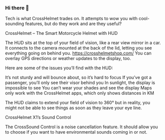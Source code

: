 ### Hi there 👋
Tech is what CrossHelmet trades on. It attempts to wow you with cool-sounding features, but do they work and are they useful?

CrossHelmet – The Smart Motorcycle Helmet with HUD

The HUD sits at the top of your field of vision, like a rear view mirror in a car. It connects to the camera mounted at the back of the lid, letting you see everything going on behind you.
https://crosshelmetshop.com/
You can overlay GPS directions or weather updates to the display, too.

Here are some of the issues you’ll find with the HUD:

It’s not sturdy and will bounce about, so it’s hard to focus
If you’ve got a passenger, you’ll only see their visor behind you
In sunlight, the display is impossible to see
You can’t wear your shades and see the display
Maps only work with the CrossHelmet apps, which only shows distances in KM

The HUD claims to extend your field of vision to 360° but in reality, you might not be able to see things as soon as they leave your eye line.

CrossHelmet X1’s Sound Control

The CrossSound Control is a noise cancellation feature. It should allow you to choose if you want to have environmental sounds coming in or not.
<!--
**macdonal332/macdonal332** is a ✨ _special_ ✨ repository because its `README.md` (this file) appears on your GitHub profile.

Here are some ideas to get you started:

- 🔭 I’m currently working on ...
- 🌱 I’m currently learning ...
- 👯 I’m looking to collaborate on ...
- 🤔 I’m looking for help with ...
- 💬 Ask me about ...
- 📫 How to reach me: ...
- 😄 Pronouns: ...
- ⚡ Fun fact: ...
-->
